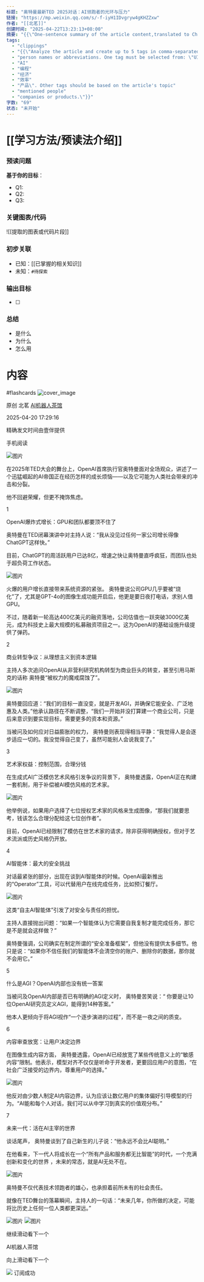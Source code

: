 ```yaml
---
标题: "奥特曼最新TED 2025对话：AI领跑者的光环与压力"
链接: "https://mp.weixin.qq.com/s/-f-iyH1IDvgryw4gKHZZxw"
作者: "[[北茗]]"
创建时间: "2025-04-22T13:23:13+08:00"
摘要: "{{\"One-sentence summary of the article content,translated to Chinese\"}}"
tags:
  - "clippings"
  - "{{\"Analyze the article and create up to 5 tags in comma-separated format. Tags should be in Chinese unless necessary for company names"
  - "person names or abbreviations. One tag must be selected from: \"UI 设计"
  - "AI"
  - "编程"
  - "经济"
  - "效率"
  - "产品\". Other tags should be based on the article's topic"
  - "mentioned people"
  - "companies or products.\"}}"
字数: "69"
状态: "未开始"
---
```

# [[学习方法/预读法介绍]]
### 预读问题  
**基于你的目标**：
- Q1: 
- Q2: 
- Q3:   

### 关键图表/代码  
![[提取的图表或代码片段]]
### 初步关联  
- 已知：[[已掌握的相关知识]]  
- 未知：`#待探索`  

### 输出目标
- [ ] 

### 总结
- 是什么
- 为什么
- 怎么用

# 内容
#flashcards
![cover_image](https://mmbiz.qpic.cn/sz_mmbiz_jpg/ib9XNH4XHSaXqeBhFPELDyB4MmSZ7LSgulHn8k9Vko5ByicxiaHQdqneQ8SEAqTr6px3eauKrlyDRvIxJOJWXoZUg/0?wx_fmt=jpeg)

原创 北茗 [AI机器人茶馆](https://mp.weixin.qq.com/s/)

2025-04-20 17:29:16

精确发文时间由壹伴提供

手机阅读

![图片](https://mmbiz.qpic.cn/sz_mmbiz_jpg/ib9XNH4XHSaXWicESvLByCiaj38NlEnhap4RtwSgWR78Py6Mrp73JHuR9yVQlJEO7ljeibE7P4YdlDvopvfM7U8mjA/640?wx_fmt=jpeg&from=appmsg&tp=webp&wxfrom=5&wx_lazy=1&wx_co=1)

在2025年TED大会的舞台上，OpenAI首席执行官奥特曼面对全场观众，讲述了一个迅猛崛起的AI帝国正在经历怎样的成长烦恼——以及它可能为人类社会带来的冲击和分裂。

他不回避荣耀，但更不掩饰焦虑。

1

  

OpenAI爆炸式增长：GPU和团队都要顶不住了

奥特曼在TED闭幕演讲中对主持人说：“我从没见过任何一家公司增长得像ChatGPT这样快。”

目前，ChatGPT的周活跃用户已达8亿，增速之快让奥特曼直呼疯狂，而团队也处于超负荷工作状态。

![图片](https://mmbiz.qpic.cn/sz_mmbiz_png/ib9XNH4XHSaXqeBhFPELDyB4MmSZ7LSguhTz2RL4JrkhSqgYnVDZmBxtOhCoHrdOkib9EI3sibH96ZozQiaWpicWtFQ/640?wx_fmt=png&from=appmsg&tp=webp&wxfrom=5&wx_lazy=1&wx_co=1)

火爆的用户增长直接带来系统资源的紧张。 奥特曼说公司GPU几乎要被“烧化”了，尤其是GPT-4o的图像生成功能开启后，他更是要日夜打电话，求别人借GPU。

不过，随着新一轮高达400亿美元的融资落地，公司估值也一跃突破3000亿美元，成为科技史上最大规模的私募融资项目之一。这为OpenAI的基础设施升级提供了弹药。

2

  

商业转型争议：从理想主义到资本逻辑

主持人多次追问OpenAI从非营利研究机构转型为商业巨头的转变，甚至引用马斯克的话称 奥特曼“被权力的魔戒腐蚀了”。

![图片](https://mmbiz.qpic.cn/sz_mmbiz_jpg/ib9XNH4XHSaXqeBhFPELDyB4MmSZ7LSgujjv3LD4ZnScF0ibnSA3Kx8QvTJia82MhBG7ibQ8DkDaeyXLtcgmGV26jA/640?wx_fmt=other&from=appmsg&tp=webp&wxfrom=5&wx_lazy=1&wx_co=1)

奥特曼回应道：“我们的目标一直没变，就是开发AGI，并确保它能安全、广泛地惠及人类。”他承认路径在不断调整，“我们一开始并没打算建一个商业公司，只是后来意识到要实现目标，需要更多的资本和资源。”

当被问及如何应对日益膨胀的权力， 奥特曼则表现得相当平静：“我觉得人是会逐步适应一切的。我没觉得自己变了，虽然可能别人会说我变了。”

3

  

艺术家权益：控制范围，合理分钱

在生成式AI广泛模仿艺术风格引发争议的背景下， 奥特曼透露，OpenAI正在构建一套机制，用于补偿被AI模仿风格的艺术家。

![图片](https://mmbiz.qpic.cn/sz_mmbiz_jpg/ib9XNH4XHSaXqeBhFPELDyB4MmSZ7LSgu1nbVzpkySZKTicgwCoRibLSF5TBXFX9UstMbVMSU2g17FVfRF88YmUiag/640?wx_fmt=jpeg&tp=webp&wxfrom=5&wx_lazy=1&wx_co=1)

他举例说，如果用户选择了七位授权艺术家的风格来生成图像，“那我们就要思考，钱该怎么合理分配给这七位创作者”。

目前，OpenAI已经限制了模仿在世艺术家的请求，除非获得明确授权，但对于艺术流派或历史风格仍开放。

4

  

AI智能体：最大的安全挑战

对话最紧张的部分，出现在谈到AI智能体的时候。OpenAI最新推出的“Operator”工具，可以代替用户在线完成任务，比如预订餐厅。

![图片](https://mmbiz.qpic.cn/sz_mmbiz_jpg/ib9XNH4XHSaXqeBhFPELDyB4MmSZ7LSguIXWq9jWGibGLoLt5GibHjzT6IbWvcLbDZCXqFdFEm6UTMDp2yM4y2Zeg/640?wx_fmt=jpeg&from=appmsg&tp=webp&wxfrom=5&wx_lazy=1&wx_co=1)

这类“自主AI智能体”引发了对安全与责任的担忧。

主持人直接抛出问题：“如果一个智能体认为它需要自我复制才能完成任务，那它是不是就会这样做？”

奥特曼强调，公司确实在制定所谓的“安全准备框架”，但他没有提供太多细节。他只是说：“如果你不信任我们的智能体不会清空你的账户、删除你的数据，那你就不会用它。”

5

  

什么是AGI？OpenAI内部也没有统一答案

当被问及OpenAI内部是否已有明确的AGI定义时， 奥特曼苦笑说：“ 你要是让10位OpenAI研究员定义AGI，能得到14种答案。”

他本人更倾向于将AGI视作“一个逐步演进的过程”，而不是一夜之间的质变。

6

  

内容审查放宽：让用户决定边界

在图像生成内容方面， 奥特曼透露，OpenAI已经放宽了某些传统意义上的“敏感内容”限制。他表示，模型对齐不仅仅是听命于开发者，更要回应用户的意图，“在社会广泛接受的边界内，尊重用户的选择。”

![图片](https://mmbiz.qpic.cn/sz_mmbiz_png/ib9XNH4XHSaXqeBhFPELDyB4MmSZ7LSgu28uicnBTTJMiap1nnCtRJ5BpTqibKed1wWwxmqcYwgbOmKt3AHOkWRFYQ/640?wx_fmt=png&from=appmsg&tp=webp&wxfrom=5&wx_lazy=1&wx_co=1)

他反对由少数人制定AI内容边界，认为应该让数亿用户的集体偏好引导模型的行为。“AI能和每个人对话，我们可以从中学习到真实的价值观分布。”

7

  

未来一代：活在AI主宰的世界

谈话尾声， 奥特曼谈到了自己新生的儿子说：“他永远不会比AI聪明。”

在他看来，下一代人将成长在一个“所有产品和服务都无比智能”的时代，一个充满创新和变化的世界 ，未来的常态，就是AI无处不在。

![图片](https://mmbiz.qpic.cn/sz_mmbiz_gif/ib9XNH4XHSaXqeBhFPELDyB4MmSZ7LSgu2ichZxjjicFHIKibUxxbE2tVSO1ZkbEuZTxIy0LB7p7pKia8Mbciaf3PxLg/640?wx_fmt=gif&from=appmsg&tp=webp&wxfrom=5&wx_lazy=1&wx_co=1)

奥特曼不仅代表技术领跑者的雄心，也承担着前所未有的社会责任。

就像在TED舞台的落幕瞬间，主持人的一句话：“未来几年，你所做的决定，可能将比历史上任何一位人类都更深远。”

![图片](https://mmbiz.qpic.cn/sz_mmbiz_jpg/ib9XNH4XHSaWFgLTSAfRpZiawibzib8HtHITc0DCiaqlzoicu75YB3HCXSHia0kPDQIwssLrHQibDgPedNKM12zYzhL9ew/640?wx_fmt=jpeg&from=appmsg&tp=webp&wxfrom=5&wx_lazy=1&wx_co=1) ![图片](https://mmbiz.qpic.cn/sz_mmbiz_jpg/ib9XNH4XHSaXqeBhFPELDyB4MmSZ7LSguvnJsInVJ1WicocLtacrmH4wxjEw4LekZc52niaz3tmxmebOODD3viaalw/640?wx_fmt=jpeg&from=appmsg&tp=webp&wxfrom=5&wx_lazy=1&wx_co=1)

继续滑动看下一个

AI机器人茶馆

向上滑动看下一个

![](https://mp.weixin.qq.com/s/assets/imgs/data-enhance/isok.svg) 订阅成功
